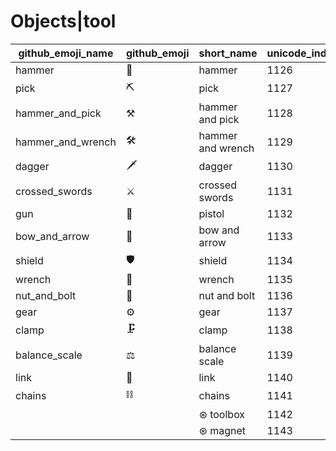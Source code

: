# Objects|tool

|github_emoji_name|github_emoji|short_name|unicode_index|
|---|---|---|---|
|hammer|:hammer:|hammer|1126|
|pick|:pick:|pick|1127|
|hammer_and_pick|:hammer_and_pick:|hammer and pick|1128|
|hammer_and_wrench|:hammer_and_wrench:|hammer and wrench|1129|
|dagger|:dagger:|dagger|1130|
|crossed_swords|:crossed_swords:|crossed swords|1131|
|gun|:gun:|pistol|1132|
|bow_and_arrow|:bow_and_arrow:|bow and arrow|1133|
|shield|:shield:|shield|1134|
|wrench|:wrench:|wrench|1135|
|nut_and_bolt|:nut_and_bolt:|nut and bolt|1136|
|gear|:gear:|gear|1137|
|clamp|:clamp:|clamp|1138|
|balance_scale|:balance_scale:|balance scale|1139|
|link|:link:|link|1140|
|chains|:chains:|chains|1141|
|||⊛ toolbox|1142|
|||⊛ magnet|1143|
